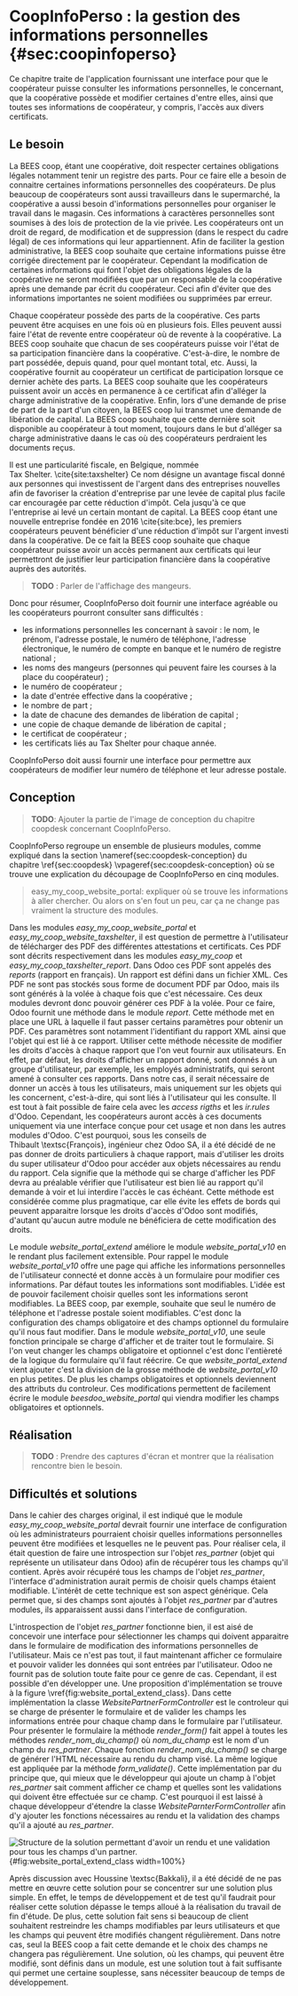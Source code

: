 # CoopInfoPerso : la gestion des informations personnelles {#sec:coopinfoperso}

Ce chapitre traite de l'application fournissant une interface pour que
le coopérateur puisse consulter les informations personnelles, le
concernant, que la coopérative possède et modifier certaines d'entre
elles, ainsi que toutes ses informations de coopérateur, y compris,
l'accès aux divers certificats.


## Le besoin

La BEES coop, étant une coopérative, doit respecter certaines
obligations légales notamment tenir un registre des parts. Pour ce faire
elle a besoin de connaitre certaines informations personnelles des
coopérateurs. De plus beaucoup de coopérateurs sont aussi travailleurs
dans le supermarché, la coopérative a aussi besoin d'informations
personnelles pour organiser le travail dans le magasin. Ces informations
à caractères personnelles sont soumises à des lois de protection de la
vie privée. Les coopérateurs ont un droit de regard, de modification et
de suppression (dans le respect du cadre légal) de ces informations qui
leur appartiennent. Afin de faciliter la gestion administrative, la
BEES coop souhaite que certaine informations puisse être corrigée
directement par le coopérateur. Cependant la modification de certaines
informations qui font l'objet des obligations légales de la coopérative
ne seront modifiées que par un responsable de la coopérative après une
demande par écrit du coopérateur. Ceci afin d'éviter que des
informations importantes ne soient modifiées ou supprimées par erreur.

Chaque coopérateur possède des parts de la coopérative. Ces parts
peuvent être acquises en une fois où en plusieurs fois. Elles peuvent
aussi faire l'état de revente entre coopérateur où de revente à la
coopérative. La BEES coop souhaite que chacun de ses coopérateurs
puisse voir l'état de sa participation financière dans la coopérative.
C'est-à-dire, le nombre de part possédée, depuis quand, pour quel
montant total, etc. Aussi, la coopérative fournit au coopérateur un
certificat de participation lorsque ce dernier achète des parts. La
BEES coop souhaite que les coopérateurs puissent avoir un accès en
permanence à ce certificat afin d'alléger la charge administrative de la
coopérative. Enfin, lors d'une demande de prise de part de la part d'un
citoyen, la BEES coop lui transmet une demande de libération de capital.
La BEES coop souhaite que cette dernière soit disponible au coopérateur
à tout moment, toujours dans le but d'alléger sa charge administrative
daans le cas où des coopérateurs perdraient les documents reçus.

Il est une particularité fiscale, en Belgique, nommée
Tax Shelter. \cite{site:taxshelter} Ce nom désigne un avantage fiscal
donné aux personnes qui investissent de l'argent dans des entreprises
nouvelles afin de favoriser la création d'entreprise par une levée de
capital plus facile car encouragée par cette réduction d'impôt. Cela
jusqu'à ce que l'entreprise ai levé un certain montant de capital. La
BEES coop étant une nouvelle entreprise fondée en 2016 \cite{site:bce},
les premiers coopérateurs peuvent bénéficier d'une réduction d'impôt sur
l'argent investi dans la coopérative. De ce fait la BEES coop souhaite
que chaque coopérateur puisse avoir un accès permanent aux certificats
qui leur permettront de justifier leur participation financière dans la
coopérative auprès des autorités.

> **TODO** : Parler de l'affichage des mangeurs.

Donc pour résumer, CoopInfoPerso doit fournir une interface agréable ou
les coopérateurs pourront consulter sans difficultés :

- les informations personnelles les concernant à savoir : le nom, le
  prénom, l'adresse postale, le numéro de téléphone, l'adresse
  électronique, le numéro de compte en banque et le numéro de registre
  national ;
- les noms des mangeurs (personnes qui peuvent faire les courses à la
  place du coopérateur) ;
- le numéro de coopérateur ;
- la date d'entrée effective dans la coopérative ;
- le nombre de part ;
- la date de chacune des demandes de libération de capital ;
- une copie de chaque demande de libération de capital ;
- le certificat de coopérateur ;
- les certificats liés au Tax Shelter pour chaque année.

CoopInfoPerso doit aussi fournir une interface pour permettre aux
coopérateurs de modifier leur numéro de téléphone et leur adresse
postale.


## Conception

> **TODO**: Ajouter la partie de l'image de conception du chapitre
> coopdesk concernant CoopInfoPerso.

CoopInfoPerso regroupe un ensemble de plusieurs modules, comme expliqué
dans la section \nameref{sec:coopdesk-conception} du
chapitre \ref{sec:coopdesk} \vpageref{sec:coopdesk-conception} où se
trouve une explication du découpage de CoopInfoPerso en cinq modules.

> easy_my_coop_website_portal: expliquer où se trouve les informations à
> aller chercher. Ou alors on s'en fout un peu, car ça ne change pas
> vraiment la structure des modules.

Dans les modules *easy_my_coop_website_portal* et
*easy_my_coop_website_taxshelter*, il est question de permettre à
l'utilisateur de télécharger des PDF des différentes attestations et
certificats. Ces PDF sont décrits respectivement dans les modules
*easy_my_coop* et *easy_my_coop_taxshelter_report*. Dans Odoo ces PDF
sont appelés des *reports* (rapport en français). Un rapport est défini
dans un fichier XML. Ces PDF ne sont pas stockés sous forme de document
PDF par Odoo, mais ils sont générés à la volée à chaque fois que c'est
nécessaire. Ces deux modules devront donc pouvoir générer ces PDF à la
volée. Pour ce faire, Odoo fournit une méthode dans le module *report*.
Cette méthode met en place une URL à laquelle il faut passer certains
paramètres pour obtenir un PDF. Ces paramètres sont notamment
l'identifiant du rapport XML ainsi que l'objet qui est lié à ce rapport.
Utiliser cette méthode nécessite de modifier les droits d'accès à chaque
rapport que l'on veut fournir aux utilisateurs. En effet, par défaut,
les droits d'afficher un rapport donné, sont donnés à un groupe
d'utilisateur, par exemple, les employés administratifs, qui seront
amené à consulter ces rapports. Dans notre cas, il serait nécessaire de
donner un accès à tous les utilisateurs, mais uniquement sur les objets
qui les concernent, c'est-à-dire, qui sont liés à l'utilisateur qui les
consulte. Il est tout à fait possible de faire cela avec les *access
rigths* et les *ir.rules* d'Odoo. Cependant, les coopérateurs auront
accès à ces documents uniquement via une interface conçue pour cet usage
et non dans les autres modules d'Odoo. C'est pourquoi, sous les
conseils de Thibault \textsc{François}, ingénieur chez Odoo SA, il a été
décidé de ne pas donner de droits particuliers à chaque rapport, mais
d'utiliser les droits du super utilisateur d'Odoo pour accéder aux
objets nécessaires au rendu du rapport. Cela signifie que la méthode qui
se charge d'afficher les PDF devra au préalable vérifier que
l'utilisateur est bien lié au rapport qu'il demande à voir et lui
interdire l'accès le cas échéant. Cette méthode est considérée comme
plus pragmatique, car elle évite les effets de bords qui peuvent
apparaitre lorsque les droits d'accès d'Odoo sont modifiés, d'autant
qu'aucun autre module ne bénéficiera de cette modification des droits.

Le module *website_portal_extend* améliore le module
*website_portal_v10* en le rendant plus facilement extensible. Pour
rappel le module *website_portal_v10* offre une page qui affiche les
informations personnelles de l'utilisateur connecté et donne accès à un
formulaire pour modifier ces informations. Par défaut toutes les
informations sont modifiables. L'idée est de pouvoir facilement choisir
quelles sont les informations seront modifiables. La BEES coop, par
exemple, souhaite que seul le numéro de téléphone et l'adresse
postale soient modifiables. C'est donc la configuration des champs
obligatoire et des champs optionnel du formulaire qu'il nous faut
modifier. Dans le module *website_portal_v10*, une seule fonction
principale se charge d'afficher et de traiter tout le formulaire. Si
l'on veut changer les champs obligatoire et optionnel c'est donc
l'entièreté de la logique du formulaire qu'il faut réécrire. Ce que
*website_portal_extend* vient ajouter c'est la division de la grosse
méthode de *website_portal_v10* en plus petites. De plus les champs
obligatoires et optionnels deviennent des attributs du controleur. Ces
modifications permettent de facilement écrire le module
*beesdoo_website_portal* qui viendra modifier les champs obligatoires et
optionnels.


## Réalisation

> **TODO** : Prendre des captures d'écran et montrer que la réalisation
> rencontre bien le besoin.


## Difficultés et solutions

Dans le cahier des charges original, il est indiqué que le module
*easy_my_coop_website_portal* devrait fournir une interface de
configuration où les administrateurs pourraient choisir quelles 
informations personnelles peuvent être modifiées et lesquelles ne le
peuvent pas. Pour réaliser cela, il était question de faire une
introspection sur l'objet *res_partner* (objet qui représente un
utilisateur dans Odoo) afin de récupérer tous les champs qu'il contient.
Après avoir récupéré tous les champs de l'objet *res_partner*,
l'interface d'administration aurait permis de choisir quels champs
étaient modifiable. L'intérêt de cette technique est son aspect
générique. Cela permet que, si des champs sont ajoutés à l'objet
*res_partner* par d'autres modules, ils apparaissent aussi dans
l'interface de configuration.

L'introspection de l'objet *res_partner* fonctionne bien, il est aisé de
concevoir une interface pour sélectionner les champs qui doivent
apparaitre dans le formulaire de modification des informations
personnelles de l'utilisateur. Mais ce n'est pas tout, il faut
maintenant afficher ce formulaire et pouvoir valider les données qui
sont entrées par l'utilisateur. Odoo ne fournit pas de solution toute
faite pour ce genre de cas. Cependant, il est possible d'en développer
une. Une proposition d'implémentation se trouve à la
figure \vref{fig:website_portal_extend_class}. Dans cette implémentation
la classe *WebsitePartnerFormController* est le controleur qui se charge
de présenter le formulaire et de valider les champs les informations
entrée pour chaque champ dans le formulaire par l'utilisateur. Pour
présenter le formulaire la méthode *render_form()* fait appel à toutes
les méthodes *render_nom_du_champ()* où *nom_du_champ* est le nom d'un
champ du *res_partner*. Chaque fonction *render_nom_du_champ()* se
charge de générer l'HTML nécessaire au rendu du champ visé. La même
logique est appliquée par la méthode *form_validate()*. Cette
implémentation par du principe que, qui mieux que le développeur qui
ajoute un champ à l'objet *res_partner* sait comment afficher ce champ
et quelles sont les validations qui doivent être effectuée sur ce champ.
C'est pourquoi il est laissé à chaque développeur d'étendre la classe
*WebsiteParnterFormController* afin d'y ajouter les fonctions
nécessaires au rendu et la validation des champs qu'il a ajouté au
*res_partner*.

![Structure de la solution permettant d'avoir un rendu et une validation
pour tous les champs d'un *partner*.](images/website_portal_extend-class_diagram.png){#fig:website_portal_extend_class width=100%}

Après discussion avec Houssine \textsc{Bakkali}, il a été décidé de ne
pas mettre en œuvre cette solution pour se concentrer sur une solution
plus simple. En effet, le temps de développement et de test qu'il
faudrait pour réaliser cette solution dépasse le temps alloué à la
réalisation du travail de fin d'étude. De plus, cette solution fait sens
si beaucoup de client souhaitent restreindre les champs modifiables par
leurs utilisateurs et que les champs qui peuvent être modifiés changent
régulièrement. Dans notre cas, seul la BEES coop a fait cette demande et
le choix des champs ne changera pas régulièrement. Une solution, où les
champs, qui peuvent être modifié, sont définis dans un module, est une
solution tout à fait suffisante qui permet une certaine souplesse, sans
nécessiter beaucoup de temps de développement.
